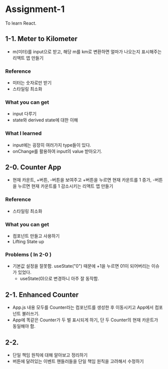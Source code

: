 # Assignment-1

To learn React.

## 1-1. Meter to Kilometer

- m(미터)를 input으로 받고, 해당 m를 km로 변환하면 얼마가 나오는지 표시해주는 리액트 앱 만들기

### Reference

- 미터는 숫자로만 받기
- 스타일링 최소화

### What you can get

- input 다루기
- state와 derived state에 대한 이해

### What I learned

- input에는 굉장히 여러가지 type들이 있다.
- onChange를 활용하여 input의 value 받아오기.

## 2-0. Counter App

- 현재 카운트, +버튼, -버튼을 보여주고 +버튼을 누르면 현재 카운트를 1 증가, -버튼을 누르면 현재 카운트를 1 감소시키는 리액트 앱 만들기

### Reference

- 스타일링 최소화

### What you can get

- 컴포넌트 만들고 사용하기
- Lifting State up

### Problems ( In 2-0 )

- 기본값 설정을 잘못함. useState("0") 때문에 +1을 누르면 01이 되어버리는 이슈가 있었다.
  - useState(0)으로 변경하니 아주 잘 동작함.

## 2-1. Enhanced Counter

- App.js 내용 모두를 Counter라는 컴포넌트를 생성한 후 이동시키고 App에서 컴포넌트 불러쓰기.
- App에 똑같은 Counter가 두 벌 표시되게 하기, 단 두 Counter의 현재 카운트가 동일해야 함.

## 2-2.

- 단일 책임 원칙에 대해 알아보고 정리하기
- 버튼에 달려있는 이벤트 핸들러들을 단일 책임 원칙을 고려해서 수정하기
